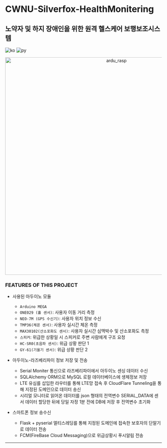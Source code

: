 # CWNU-Silverfox-HealthMonitering
## 노약자 및 하지 장애인을 위한 원격 헬스케어 보행보조시스템
![ko](https://img.shields.io/badge/lang-ko-red.svg)
![py](https://img.shields.io/badge/lang-py-blue.svg)
<p align="center">
    <img width="700" alt="ardu_rasp" src="https://github.com/MaiBoii/CWNU-Silverfox-HealthMonitering/assets/102716410/8d7ba7b6-8f6e-40cc-89a8-b67463618e9d">
</p>

### FEATURES OF THIS PROJECT
- 사용된 아두이노 모듈
    - `Arduino MEGA`
    - `ONE029 (홀 센서)`: 사용자 이동 거리 측정
    - `NEO-7M (GPS 수신기)`: 사용자 위치 정보 수신
    - `TMP36(체온 센서)`: 사용자 실시간 체온 측정
    - `MAX30102(산소포화도 센서)`: 사용자 실시간 심맥박수 및 산소포화도 측정
    - `스피커`: 위급한 상황일 시 스피커로 주변 사람에게 구조 요청 
    - `HC-SR0(초음파 센서)`: 위급 상황 판단 1
    - `GY-61(기울기 센서)`: 위급 상황 판단 2
    
- 아두이노-라즈베리파이 정보 저장 및 전송 
    - Serial Moniter 통신으로 라즈베리파이에서 아두이노 센싱 데이터 수신
    - SQLAlchemy ORM으로 MySQL 로컬 데이터베이스에 생체정보 저장
    - LTE 유심를 삽입한 라우터를 통해 LTE망 접속 후 CloudFlare Tunneling을 통해 지정된 도메인으로 데이터 송신
    - 시리얼 모니터로 읽어온 데이터를 json 형태의 전역변수 SERIAL_DATA에 센서 데이터 할당한 뒤에 당일 자정 1분 전에 DB에 저장 후 전역변수 초기화


- 스마트폰 정보 송수신
    - Flask + pyserial 멀티스레딩를 통해 지정된 도메인에 접속한 보호자의 단말기로 데이터 전송
    - FCM(FireBase Cloud Messaging)으로 위급상황시 푸시알림 전송

---
